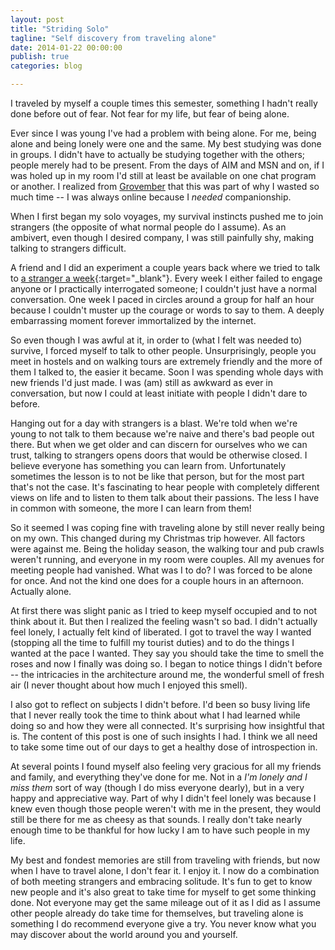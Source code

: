 ```yaml
---
layout: post
title: "Striding Solo"
tagline: "Self discovery from traveling alone"
date: 2014-01-22 00:00:00
publish: true
categories: blog

---
```


I traveled by myself a couple times this semester, something I hadn't really 
done before out of fear. Not fear for my life, but fear of being alone. 

Ever since I was young I've had a problem with being alone. For me, being alone 
and being lonely were one and the same. My best studying was done in groups. I 
didn't have to actually be studying together with the others; people merely had 
to be present. From the days of AIM and MSN and on, if I was holed up in my room 
I'd still at least be available on one chat program or another. I realized from 
[Grovember](/blog/grovember-2) that this was part of why I wasted so much time 
-- I was always online because I _needed_ companionship.

When I first began my solo voyages, my survival instincts pushed me to join 
strangers (the opposite of what normal people do I assume). As an ambivert, even 
though I desired company, I was still painfully shy, making talking to strangers 
difficult.

A friend and I did an experiment a couple years back where we tried to talk to 
[a stranger a 
week](http://astrangeraweek.wordpress.com/2011/01/20/hello-world/){:target="_blank"}. 
Every week I either failed to engage anyone or I practically interrogated 
someone; I couldn't just have a normal conversation. One week I paced in circles 
around a group for half an hour because I couldn't muster up the courage or 
words to say to them. A deeply embarrassing moment forever immortalized by the 
internet.

So even though I was awful at it, in order to (what I felt was needed to) 
survive, I forced myself to talk to other people. Unsurprisingly, people you 
meet in hostels and on walking tours are extremely friendly and the more of them 
I talked to, the easier it became. Soon I was spending whole days with new 
friends I'd just made. I was (am) still as awkward as ever in conversation, but 
now I could at least initiate with people I didn't dare to before.

Hanging out for a day with strangers is a blast. We're told when we're young to 
not talk to them because we're naive and there's bad people out there. But when 
we get older and can discern for ourselves who we can trust, talking to 
strangers opens doors that would be otherwise closed. I believe everyone has 
something you can learn from. Unfortunately sometimes the lesson is to not be 
like that person, but for the most part that's not the case. It's fascinating to 
hear people with completely different views on life and to listen to them talk 
about their passions. The less I have in common with someone, the more I can 
learn from them!

So it seemed I was coping fine with traveling alone by still never really being 
on my own. This changed during my Christmas trip however. All factors were 
against me. Being the holiday season, the walking tour and pub crawls weren't 
running, and everyone in my room were couples. All my avenues for meeting people 
had vanished. What was I to do? I was forced to be alone for once.  And not the 
kind one does for a couple hours in an afternoon. Actually alone.

At first there was slight panic as I tried to keep myself occupied and to not 
think about it. But then I realized the feeling wasn't so bad. I didn't actually 
feel lonely, I actually felt kind of liberated. I got to travel the way I wanted 
(stopping all the time to fulfill my tourist duties) and to do the things I 
wanted at the pace I wanted. They say you should take the time to smell the 
roses and now I finally was doing so. I began to notice things I didn't before 
-- the intricacies in the architecture around me, the wonderful smell of fresh 
air (I never thought about how much I enjoyed this smell).

I also got to reflect on subjects I didn't before. I'd been so busy living life 
that I never really took the time to think about what I had learned while doing 
so and how they were all connected. It's surprising how insightful that is.  The 
content of this post is one of such insights I had. I think we all need to take 
some time out of our days to get a healthy dose of introspection in.

At several points I found myself also feeling very gracious for all my friends 
and family, and everything they've done for me. Not in a _I'm lonely and I miss 
them_ sort of way (though I do miss everyone dearly), but in a very happy and 
appreciative way. Part of why I didn't feel lonely was because I knew even 
though those people weren't with me in the present, they would still be there 
for me as cheesy as that sounds. I really don't take nearly enough time to be 
  thankful for how lucky I am to have such people in my life.

My best and fondest memories are still from traveling with friends, but now when 
I have to travel alone, I don't fear it. I enjoy it. I now do a combination of 
both meeting strangers and embracing solitude. It's fun to get to know new 
people and it's also great to take time for myself to get some thinking done. 
Not everyone may get the same mileage out of it as I did as I assume other 
people already do take time for themselves, but traveling alone is something I 
do recommend everyone give a try. You never know what you may discover about the 
  world around you and yourself.
